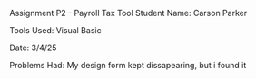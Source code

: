 Assignment P2 - Payroll Tax Tool
Student Name: Carson Parker

Tools Used: Visual Basic

Date: 3/4/25

Problems Had: My design form kept dissapearing, but i found it
